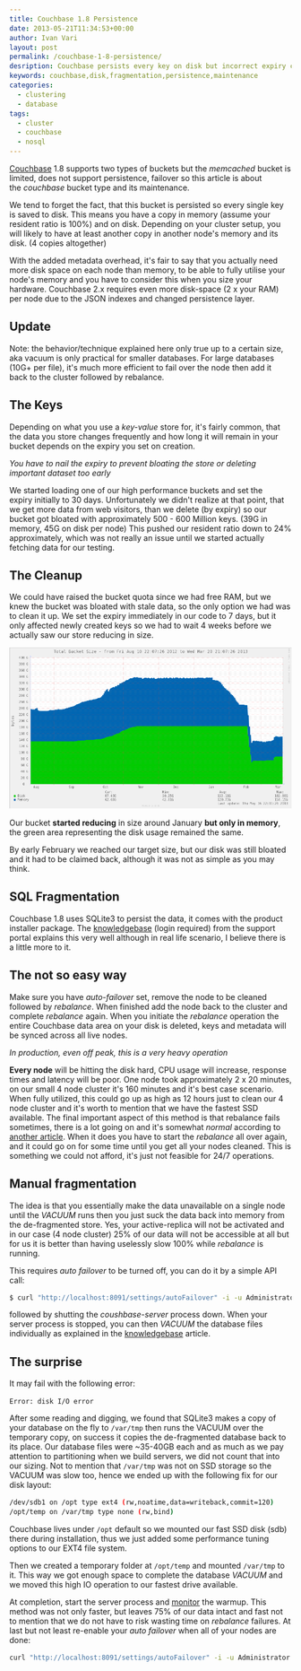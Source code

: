 ```yaml
---
title: Couchbase 1.8 Persistence
date: 2013-05-21T11:34:53+00:00
author: Ivan Vari
layout: post
permalink: /couchbase-1-8-persistence/
desription: Couchbase persists every key on disk but incorrect expiry could push resident ratio down, disk usage up and re-claiming the disk isn't that simple
keywords: couchbase,disk,fragmentation,persistence,maintenance
categories:
  - clustering
  - database
tags:
  - cluster
  - couchbase
  - nosql
---
```

<a href="http://www.couchbase.com" target="_blank">Couchbase</a> 1.8 supports two types of buckets but the _memcached_ bucket is limited, does not
support persistence, failover so this article is about the _couchbase_ bucket type and its maintenance.

We tend to forget the fact, that this bucket is persisted so every single key is saved to disk. This means you have a copy in memory (assume your
resident ratio is 100%) and on disk. Depending on your cluster setup, you will likely to have at least another copy in another node's memory
and its disk. (4 copies altogether)

<!--more-->

With the added metadata overhead, it's fair to say that you actually need more disk space on each node than memory, to be able to fully utilise your
node's memory and you have to consider this when you size your hardware. Couchbase 2.x requires even more disk-space (2 x your RAM) per node due to
the JSON indexes and changed persistence layer.

## Update

Note: the behavior/technique explained here only true up to a certain size, aka vacuum is only practical for smaller databases. For large databases
(10G+ per file), it's much more efficient to fail over the node then add it back to the cluster followed by rebalance.

## The Keys

Depending on what you use a _key-value_ store for, it's fairly common, that the data you store changes frequently and how long it will remain in your
bucket depends on the expiry you set on creation.

_You have to nail the expiry to prevent bloating the store or deleting important dataset too early_

We started loading one of our high performance buckets and set the expiry initially to 30 days. Unfortunately we didn't realize at that point, that we
get more data from web visitors, than we delete (by expiry) so our bucket got bloated with approximately 500 - 600 Million keys. (39G in memory, 45G on
disk per node) This pushed our resident ratio down to 24% approximately, which was not really an issue until we started actually fetching data for our
testing.

## The Cleanup

We could have raised the bucket quota since we had free RAM, but we knew the bucket was bloated with stale data, so the only option we had was to clean
it up. We set the expiry immediately in our code to 7 days, but it only affected newly created keys so we had to wait 4 weeks before we actually saw
our store reducing in size.

<img src="/images/2013-05/971B1CF6-BE65-11E2-9FAE-001D095D855C.png" />

Our bucket **started reducing** in size around January **but only in memory**, the green area representing the disk usage remained the same.

By early February we reached our target size, but our disk was still bloated and it had to be claimed back, although it was not as simple as you may think.

## SQL Fragmentation

Couchbase 1.8 uses SQLite3 to persist the data, it comes with the product installer package. The <a href="http://support.couchbase.com/entries/21724787-Understanding-SQLite-fragmentation-and-Vacuuming-of-databases" target="_blank">knowledgebase</a>
(login required) from the support portal explains this very well although in real life scenario, I believe there is a little more to it.

## The not so easy way

Make sure you have _auto-failover_ set, remove the node to be cleaned followed by _rebalance_. When finished add the node back to the cluster and complete _rebalance_ again.
When you initiate the _rebalance_ operation the entire Couchbase data area on your disk is deleted, keys and metadata will be synced across all live nodes.

_In production, even off peak, this is a very heavy operation_

**Every node** will be hitting the disk hard, CPU usage will increase, response times and latency will be poor. One node took approximately 2 x 20 minutes,
on our small 4 node cluster it's 160 minutes and it's best case scenario. When fully utilized, this could go up as high as 12 hours just to clean our 4 node
cluster and it's worth to mention that we have the fastest SSD available.
The final important aspect of this method is that rebalance fails sometimes, there is a lot going on and it's somewhat _normal_ according to 
<a href="http://blog.couchbase.com/top-10-things-ops-sys-admin-must-know-about-couchbase" target="_blank">another article</a>. When it does you have to start
the _rebalance_ all over again, and it could go on for some time until you get all your nodes cleaned. This is something we could not afford, it's just not
feasible for 24/7 operations.

## Manual fragmentation

The idea is that you essentially make the data unavailable on a single node until the _VACUUM_ runs then you just suck the data back into memory from the
de-fragmented store. Yes, your active-replica will not be activated and in our case (4 node cluster) 25% of our data will not be accessible at all but for us
it is better than having uselessly slow 100% while _rebalance_ is running.

This requires _auto failover_ to be turned off, you can do it by a simple API call:

``` bash in disable failover:
$ curl "http://localhost:8091/settings/autoFailover" -i -u Administrator:"yourpassword" -d 'enabled=false'
```

followed by shutting the _coushbase-server_ process down. When your server process is stopped, you can then _VACUUM_ the database files individually as explained
in the <a href="http://support.couchbase.com/entries/21724787-Understanding-SQLite-fragmentation-and-Vacuuming-of-databases" target="_blank">knowledgebase</a> article.

## The surprise

It may fail with the following error:

`Error: disk I/O error`

After some reading and digging, we found that SQLite3 makes a copy of your database on the fly to `/var/tmp` then runs the VACUUM over the temporary copy, on success
it copies the de-fragmented database back to its place. Our database files were ~35-40GB each and as much as we pay attention to partitioning when we build servers,
we did not count that into our sizing. Not to mention that `/var/tmp` was not on SSD storage so the VACUUM was slow too, hence we ended up with the following fix for
our disk layout:

``` bash mount:
/dev/sdb1 on /opt type ext4 (rw,noatime,data=writeback,commit=120)
/opt/temp on /var/tmp type none (rw,bind)
```

Couchbase lives under `/opt` default so we mounted our fast SSD disk (sdb) there during installation, thus we just added some performance tuning options to our EXT4
file system.

Then we created a temporary folder at `/opt/temp` and mounted `/var/tmp` to it. This way we got enough space to complete the database _VACUUM_ and we moved this high
IO operation to our fastest drive available.

At completion, start the server process and <a href="http://www.couchbase.com/docs/couchbase-manual-1.8/couchbase-monitoring-startup.html" target="_blank">monitor</a>
the warmup. This method was not only faster, but leaves 75% of our data intact and fast not to mention that we do not have to risk wasting time on _rebalance_ failures.
At last but not least re-enable your _auto failover_ when all of your nodes are done:

``` bash enable failover:
curl "http://localhost:8091/settings/autoFailover" -i -u Administrator:"yourpassword" -d 'enabled=true&timeout=30'
```
